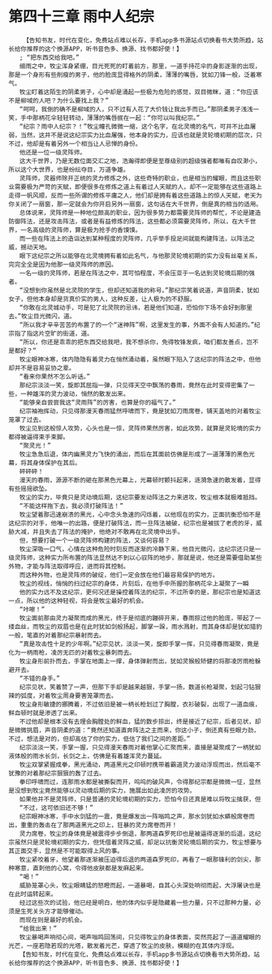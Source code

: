 # 第四十三章 雨中人纪宗
        【告知书友，时代在变化，免费站点难以长存，手机app多书源站点切换看书大势所趋，站长给你推荐的这个换源APP，听书音色多、换源、找书都好使！】
       ; “把东西交给我吧。”
       细雨之中，牧尘浑身紧绷，目光死死的盯着前方，那里，一道手持花伞的身影逐渐的出现，那是一个身形有些削瘦的男子，他的脸庞显得格外的阴柔，薄薄的嘴唇，犹如刀锋一般，泛着寒气。
       牧尘盯着这陌生的阴柔男子，心中却是涌起一些极为危险的感觉，双目微眯，道：“你应该不是柳域的人吧？为什么要找上我？”
       “呵呵，我倒的确不是柳域的人，只不过有人花了大价钱让我出手而已。”那阴柔男子浅浅一笑，手中那柄花伞轻轻转动，薄薄的嘴唇抿在一起：“你可以叫我纪宗。”
       “纪宗？雨中人纪宗？！”牧尘瞳孔微微一缩，这个名字，在北灵境的名气，可并不比血屠弱，当然，这并不是说这纪宗实力比血屠强，他本身的实力，应该也就是灵轮境初期的层次，只不过，他却是有着另外一个相当让人忌惮的身份。
       他还是一位一级灵阵师。
       这大千世界，乃是无数位面交汇之地，浩瀚得即便是至尊级别的超级强者都唯有自叹渺小，所以这个大世界，也是纷纭夺目，万道争雄。
       灵阵师，灵器师除开正统的灵力修炼之外，这些奇特的职业，也是相当的耀眼，而且这些职业需要极为严苛的天赋，即便很多在修炼之道上有着过人天赋的人，却不一定能够在这些道路上走得一帆风顺，反而一些所谓的修炼平庸之人，他们却是拥有着这些道路上的惊人天赋，老天为你关闭了一扇窗，那一定就会为你开启另外一扇窗，这句话在大千世界，倒是真的相当的适用。
       总体说来，灵阵师是一种地位颇高的职业，因为很多势力都需要灵阵师的帮忙，不论是建造防御阵法，还是攻击阵法，或者是有益修炼的阵法，这些都必须需要灵阵师，所以，在大千世界，一名高级的灵阵师，算是极为抢手的香馍馍。
       而一些在阵法上的造诣达到某种程度的灵阵师，几乎举手投足间就能构建阵法，以阵法之威，撼动天地。
       眼下这纪宗之所以能够在北灵境拥有着如此名气，与他那灵轮境初期的实力没有丝毫关系，完完全全是因为他那一级灵阵师的原因。
       一名一级的灵阵师，若是在阵法之中，其可怕程度，不会压亚于一名达到灵轮境后期的强者。
       “没想到你虽然是北灵院的学生，但却还知道我的称号。”那纪宗笑着说道，声音阴柔，犹如女子，但他本身却是货真价实的男人，这种反差，让人极为的不舒服。
       “你敢在北灵城动手，可是犯了北灵院的忌讳，若是他们知道，恐怕你下场不会好到那里去。”牧尘目光微闪，道。
       “所以我才辛辛苦苦的布置了的一个“迷神阵”啊，这里发生的事，外面不会有人知道的。”纪宗指了指这片空旷的街道，道。
       “所以，你还是乖乖的把东西交给我吧，我不想杀你，免得牧锋发疯，咱们都友善点，岂不是都好？”
       牧尘眼神冰寒，体内隐隐有着灵力在悄然涌动着，虽然眼下陷入了这纪宗的阵法之中，但他却并不是容易妥协之辈。
       “看来你果然不怎么听话。”
       那纪宗淡淡一笑，旋即其屈指一弹，只见得天空中飘荡的春雨，竟然在此时变得密集了一些，一种雄浑的灵力波动，悄然的散发出来。
       “能够亲自尝尝我这“灵雨阵”的厉害，也算是你的福气了。”
       纪宗袖袍挥动，只见得那漫天春雨猛然呼啸而下，竟是犹如刀雨席卷，铺天盖地的对着牧尘笼罩了过去。
       牧尘见到这般惊人攻势，心头也是一惊，灵阵师果然厉害，如此攻势，就算是灵轮境的实力都得被逼得束手束脚。
       “聚灵光！”
       牧尘急急后退，体内幽黑灵力飞快的涌出，而后在其面前仿佛是形成了一道薄薄的黑色光幕，将其身体保护在其后。
       砰砰砰！
       漫天的春雨，源源不断的砸在那黑色光幕上，光幕顿时颤抖起来，涟漪急速的散发着，显得有些摇摇欲坠。
       牧尘的实力，毕竟只是灵动境后期，这纪宗要发动阵法之力来进攻，牧尘根本就极难抵挡。
       “不能这样拖下去，我必须打破阵法！”
       牧尘望着那迅速崩溃的黑光，心中念头急速的闪烁着，以他现在的实力，正面抗衡恐怕不是这纪宗的对手，他唯一的出路，便是打破阵法，而一旦阵法被破，纪宗也是被拔了老虎的牙，威胁大减，并且失去了阵法的掩护，他绝对不敢再在北灵境中出手。
       但，想要打破一个一级灵阵师构建的阵法，又谈何容易？
       牧尘深吸一口气，心情在这种危险时刻反而逐渐的冷静下来，他目光微闪，这纪宗还只是一级灵阵师，这种实力所布置的阵法显然达不到以心驭阵的地步，那就是说，他还是需要借助某些外物，才能与阵法取得呼应，进而将其控制。
       而这种外物，也是灵阵师的破绽，他们一定会放在他们最容易保护的地方。
       牧尘的视线，悄悄的扫过纪宗的身体，片刻后，在他手中所握的那柄花伞上凝聚了一瞬
       他的实力远不及这纪宗，更何况还是操控着阵法的纪宗，不过所幸的是，那纪宗也是知道这一点，所以他的这种轻视，将会是牧尘最好的机会。
       “咔嚓！”
       牧尘面前那由灵力凝聚而成的黑光，终于是彻底的蹦碎开来，春雨掠过他的脸庞，带起了一缕血丝，而牧尘的双眉也是在此时犹如剑般扬起，脚掌一跺，雨水溅射，而其身体却是犹如猎豹一般，笔直的对着那纪宗暴射而去。
       “真是攻击性十足的少年啊。”纪宗见状，淡淡一笑，旋即手掌一挥，只见得春雨凝聚，竟是化为一柄雨枪，凌厉无匹的对着牧尘暴刺而去。
       牧尘身形前扑而去，手掌在地面上一撑，身体弹射而出，犹如灵猴般矫健的将那凌厉雨枪躲避开去。
       “不错的身手。”
       纪宗见状，笑着赞了一声，但那下手却是越来越狠，手掌一扬，数道长枪凝聚，划起刁钻狠辣的弧度，对着牧尘周身要害笼罩而去。
       牧尘身形敏捷的挪腾着，不过依旧是被一柄长枪划过了胸膛，衣衫破裂，出现了一道血痕，鲜血顿时就是渗透了出来。
       不过他却是根本没有去理会胸膛处的鲜血，猛的数步掠出，终是接近了纪宗，后者见状，却是微微挑眉，声音阴柔的道：“竟然还知道直奔阵法之主而来，你这小子，倒还真有些眼力劲，不过，想法是对的，但却高估了你的实力，低估了我们之间的差距。”
       纪宗淡淡一笑，手掌一握，只见得漫天春雨对着他掌心汇聚而来，直接是凝聚成了一柄犹如液体般的雨水长剑，长剑之上，仿佛是有着雄浑灵力蔓延。
       牧尘双掌紧握成拳，黑光涌动，两道黑光之印顿时携带着霸道灵力波动浮现而出，然后毫不犹豫的对着那纪宗狠狠的轰了过去。
       拳印呼啸而过，连那雨水都是被撕裂而开，呜呜的破风声，令得那纪宗都是微微一怔，显然是没想到牧尘竟然能够以灵动境后期的实力，施展出如此凌厉的攻势。
       如果他并不是灵阵师，只是普通的灵轮境初期的实力，恐怕今日还真是难以将牧尘擒获，但
       “不过，这可依旧还不够！”
       纪宗眼神冰寒，手中水剑猛的一震，竟是爆发出一阵嗡鸣之声，那水剑犹如水蟒般席卷而出，重重的轰击在了那两道黑光之印上，狂暴的灵力席卷而开！
       灵力席卷，牧尘的身体竟是被震得步步倒退，那两道森罗死印也是被逼得逐渐的后退，这纪宗虽然只是灵轮境初期的实力，但凭借着灵阵之威，却足以抗衡灵轮境后期的实力，牧尘想要与其正面交手，显然是不可能取得上风的事。
       牧尘紧咬着牙，他望着那逐渐被压迫得后退的两道森罗死印，再看了一眼那锋利的剑尖，那种寒意，直刺他的心窝，令得他皮肤都是发麻起来。
       “喝！”
       威胁笼罩心头，牧尘眼睛猛的怒瞪而起，一道暴喝，自其心头深处响彻而起，大浮屠诀也是在此时运转起来。
       经过这些次的试验，他已经是明白，他的体内似乎是隐藏着一些力量，只不过那种力量，必须是生死关头方才能够催动。
       而现在则是最好的机会。
       “给我出来！”
       牧尘暴喝声响彻心间，喝声嗡鸣回荡间，只见得牧尘的身体表面，突然亮起了一道道耀眼的光芒，一座若隐若现的光塔，散发着光芒，穿透了牧尘的皮肤，模糊的在其体内浮现。
       【告知书友，时代在变化，免费站点难以长存，手机app多书源站点切换看书大势所趋，站长给你推荐的这个换源APP，听书音色多、换源、找书都好使！】